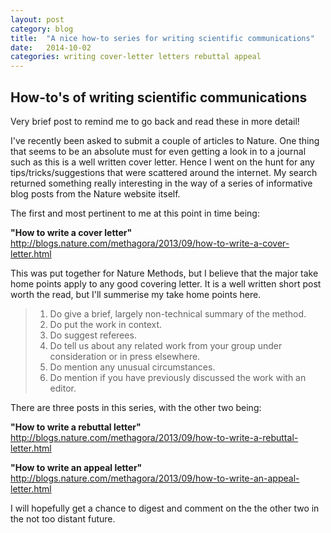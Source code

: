 ```yaml
---
layout: post
category: blog
title:  "A nice how-to series for writing scientific communications"
date:   2014-10-02
categories: writing cover-letter letters rebuttal appeal
---
```


## How-to's of writing scientific communications

Very brief post to remind me to go back and read these in more detail!

I've recently been asked to submit a couple of articles to Nature. One thing that seems to be an absolute must for even getting a look in to a journal such as this is a well written cover letter. Hence I went on the hunt for any tips/tricks/suggestions that were scattered around the internet. My search returned something really interesting in the way of a series of informative blog posts from the Nature website itself.  

The first and most pertinent to me at this point in time being:

**"How to write a cover letter"** http://blogs.nature.com/methagora/2013/09/how-to-write-a-cover-letter.html

This was put together for Nature Methods, but I believe that the major take home points apply to any good covering letter. It is a well written short post worth the read, but I'll summerise my take home points here.

>  1. Do give a brief, largely non-technical summary of the method. 
>  2. Do put the work in context. 
>  3. Do suggest referees. 
>  4. Do tell us about any related work from your group under consideration or in press elsewhere. 
>  5. Do mention any unusual circumstances. 
>  6. Do mention if you have previously discussed the work with an editor.

There are three posts in this series, with the other two being:

**"How to write a rebuttal letter"** http://blogs.nature.com/methagora/2013/09/how-to-write-a-rebuttal-letter.html 

**"How to write an appeal letter"** http://blogs.nature.com/methagora/2013/09/how-to-write-an-appeal-letter.html

I will hopefully get a chance to digest and comment on the the other two in the not too distant future. 